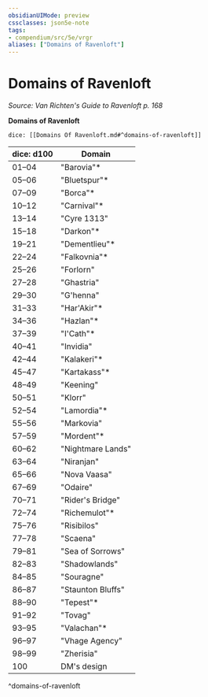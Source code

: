 ```yaml
---
obsidianUIMode: preview
cssclasses: json5e-note
tags:
- compendium/src/5e/vrgr
aliases: ["Domains of Ravenloft"]
---
```

# Domains of Ravenloft
*Source: Van Richten's Guide to Ravenloft p. 168* 

**Domains of Ravenloft**

`dice: [[Domains Of Ravenloft.md#^domains-of-ravenloft]]`

| dice: d100 | Domain |
|------------|--------|
| 01–04 | "Barovia"* |
| 05–06 | "Bluetspur"* |
| 07–09 | "Borca"* |
| 10–12 | "Carnival"* |
| 13–14 | "Cyre 1313" |
| 15–18 | "Darkon"* |
| 19–21 | "Dementlieu"* |
| 22–24 | "Falkovnia"* |
| 25–26 | "Forlorn" |
| 27–28 | "Ghastria" |
| 29–30 | "G'henna" |
| 31–33 | "Har'Akir"* |
| 34–36 | "Hazlan"* |
| 37–39 | "I'Cath"* |
| 40–41 | "Invidia" |
| 42–44 | "Kalakeri"* |
| 45–47 | "Kartakass"* |
| 48–49 | "Keening" |
| 50–51 | "Klorr" |
| 52–54 | "Lamordia"* |
| 55–56 | "Markovia" |
| 57–59 | "Mordent"* |
| 60–62 | "Nightmare Lands" |
| 63–64 | "Niranjan" |
| 65–66 | "Nova Vaasa" |
| 67–69 | "Odaire" |
| 70–71 | "Rider's Bridge" |
| 72–74 | "Richemulot"* |
| 75–76 | "Risibilos" |
| 77–78 | "Scaena" |
| 79–81 | "Sea of Sorrows" |
| 82–83 | "Shadowlands" |
| 84–85 | "Souragne" |
| 86–87 | "Staunton Bluffs" |
| 88–90 | "Tepest"* |
| 91–92 | "Tovag" |
| 93–95 | "Valachan"* |
| 96–97 | "Vhage Agency" |
| 98–99 | "Zherisia" |
| 100 | DM's design |
^domains-of-ravenloft